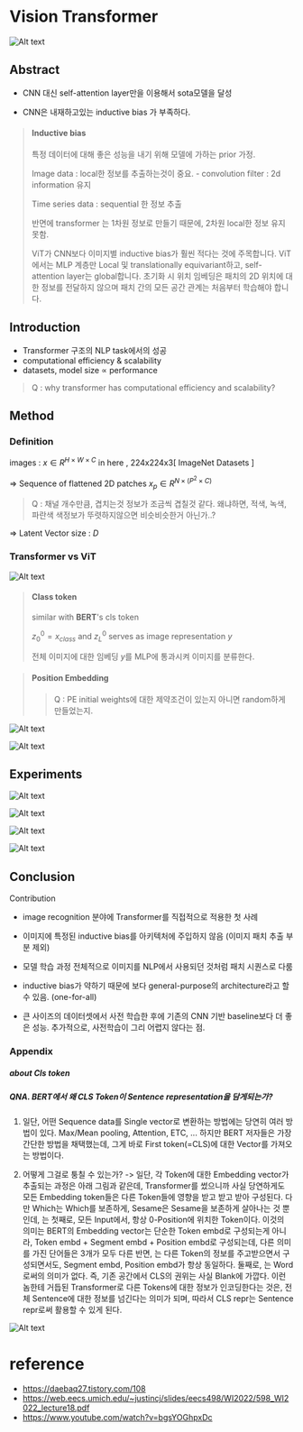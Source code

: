 # Vision Transformer 

![Alt text](image-6.png)


## Abstract

- CNN 대신 self-attention layer만을 이용해서 sota모델을 달성

- CNN은 내재하고있는 inductive bias 가 부족하다.

>#### Inductive bias
>특정 데이터에 대해 좋은 성능을 내기 위해 모델에 가하는 prior 가정.
>
>Image data : local한 정보를 추출하는것이 중요. - convolution filter : 2d information 유지
>
>Time series data : sequential 한 정보 추출 
>
>반면에 transformer 는 1차원 정보로 만들기 때문에, 2차원 local한 정보 유지 못함.
>
>ViT가 CNN보다 이미지별 inductive bias가 훨씬 적다는 것에 주목합니다. ViT에서는 MLP 계층만 Local 및 translationally equivariant하고, self-attention layer는 global합니다. 초기화 시 위치 임베딩은 패치의 2D 위치에 대한 정보를 전달하지 않으며 패치 간의 모든 공간 관계는 처음부터 학습해야 합니다.

## Introduction

- Transformer 구조의 NLP task에서의 성공
- computational efficiency & scalability
- datasets, model size $\propto$ performance

>Q : why transformer has computational efficiency and scalability?

## Method

### Definition

images : $x \in R^{H \times W \times C}$ in here , 224x224x3[ ImageNet Datasets ]

=> Sequence of flattened 2D patches $x_p \in R^{N \times ( P^2 \times C)}$ 

>Q : 채널 개수만큼, 겹치는것 정보가 조금씩 겹칠것 같다. 왜냐하면, 적색, 녹색, 파란색 색정보가 뚜렷하지않으면 비슷비슷한거 아닌가..? 

=> Latent Vector size : $D$


### Transformer vs ViT


![Alt text](image-1.png)
>#### Class token
>
>similar with **BERT**'s cls token
>
>$z_0^0 =  x_{class}$ and $z_L^0$ serves as image representation $y$
>
>전체 이미지에 대한 임베딩 $y$를 MLP에 통과시켜 이미지를 분류한다.


>#### Position Embedding
>
>>Q : PE initial weights에 대한 제약조건이 있는지 아니면 random하게 만들었는지.


![Alt text](image-2.png)

![Alt text](image-5.png)

## Experiments 

![Alt text](image-3.png)



![Alt text](image-4.png)

![Alt text](image-15.png)

![Alt text](image-16.png)

## Conclusion

Contribution
- image recognition 분야에 Transformer를 직접적으로 적용한 첫 사례

- 이미지에 특정된 inductive bias를 아키텍처에 주입하지 않음 (이미지 패치 추출 부분 제외)

- 모델 학습 과정 전체적으로 이미지를 NLP에서 사용되던 것처럼 패치 시퀀스로 다룸

- inductive bias가 약하기 때문에 보다 general-purpose의 architecture라고 할 수 있음. (one-for-all)

- 큰 사이즈의 데이터셋에서 사전 학습한 후에 기존의 CNN 기반 baseline보다 더 좋은 성능. 추가적으로, 사전학습이 그리 어렵지 않다는 점.
 

### Appendix

##### about Cls token

##### QNA. BERT에서 왜 CLS Token이 Sentence representation을 담게되는가?
1. 일단, 어떤 Sequence data를 Single vector로 변환하는 방법에는 당연히 여러 방법이 있다. Max/Mean pooling, Attention, ETC, ... 하지만 BERT 저자들은 가장 간단한 방법을 채택했는데, 그게 바로 First token(=CLS)에 대한 Vector를 가져오는 방법이다.


2. 어떻게 그걸로 퉁칠 수 있는가? -> 일단, 각 Token에 대한 Embedding vector가 추출되는 과정은 아래 그림과 같은데, Transformer를 썼으니까 사실 당연하게도 모든 Embedding token들은 다른 Token들에 영향을 받고 받고 받아 구성된다. 다만 Which는 Which를 보존하게, Sesame은 Sesame을 보존하게 살아나는 것 뿐인데, <CLS>는 첫째로, 모든 Input에서, 항상 0-Position에 위치한 Token이다. 이것의 의미는 BERT의 Embedding vector는 단순한 Token embd로 구성되는게 아니라, Token embd + Segment embd + Position embd로 구성되는데, 다른 의미를 가진 단어들은 3개가 모두 다른 반면, <CLS>는 다른 Token의 정보를 주고받으면서 구성되면서도, Segment embd, Position embd가 항상 동일하다. 둘째로, <CLS>는 Word로써의 의미가 없다. 즉, 기존 공간에서 CLS의 권위는 사실 Blank에 가깝다. 이런 놈한테 거듭된 Transformer로 다른 Tokens에 대한 정보가 인코딩한다는 것은, 전체 Sentence에 대한 정보를 넘긴다는 의미가 되며, 따라서 CLS repr는 Sentence repr로써 활용할 수 있게 된다.

![Alt text](image-8.png)

# reference 

- https://daebaq27.tistory.com/108
- https://web.eecs.umich.edu/~justincj/slides/eecs498/WI2022/598_WI2022_lecture18.pdf
- https://www.youtube.com/watch?v=bgsYOGhpxDc